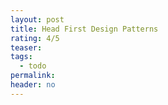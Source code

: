```yaml
---
layout: post
title: Head First Design Patterns
rating: 4/5
teaser:
tags:
  - todo
permalink:
header: no
---
```

